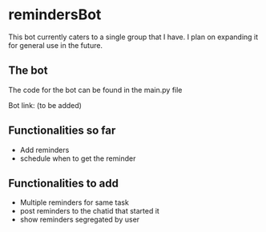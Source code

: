 # remindersBot

This bot currently caters to a single group that I have. I plan on expanding it for general use in the future.

## The bot

The code for the bot can be found in the main.py file

Bot link: (to be added)

## Functionalities so far 
- Add reminders
- schedule when to get the reminder

## Functionalities to add
- Multiple reminders for same task
- post reminders to the chatid that started it
- show reminders segregated by user
